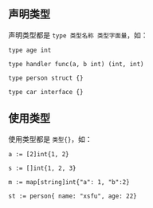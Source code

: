 ## 声明类型

声明类型都是 `type 类型名称 类型字面量`，如：

```
type age int

type handler func(a, b int) (int, int)

type person struct {}

type car interface {}
```

## 使用类型

使用类型都是 `类型{}`，如：

```
a := [2]int{1, 2}

s := []int{1, 2, 3}

m := map[string]int{"a": 1, "b":2}

st := person{ name: "xsfu", age: 22}
```
